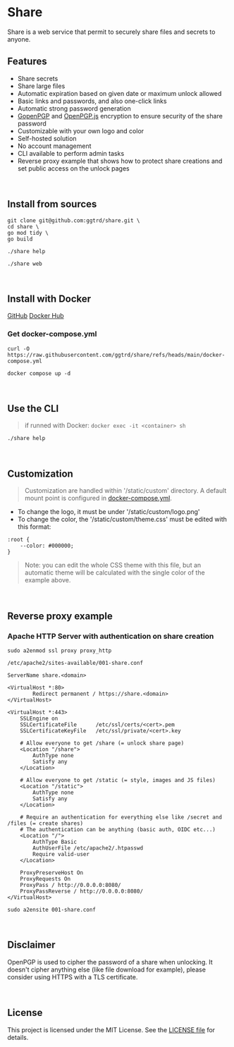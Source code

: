# Share
Share is a web service that permit to securely share files and secrets to anyone.

## Features
- Share secrets
- Share large files
- Automatic expiration based on given date or maximum unlock allowed
- Basic links and passwords, and also one-click links
- Automatic strong password generation
- [GopenPGP](https://gopenpgp.org/) and [OpenPGP.js](https://openpgpjs.org/) encryption to ensure security of the share password
- Customizable with your own logo and color
- Self-hosted solution
- No account management
- CLI available to perform admin tasks
- Reverse proxy example that shows how to protect share creations and set public access on the unlock pages

<br>

## Install from sources
```
git clone git@github.com:ggtrd/share.git \
cd share \
go mod tidy \
go build
```
```
./share help
```
```
./share web
```

<br>

## Install with Docker
<a href="https://github.com/ggtrd/share" target="_blank">GitHub</a>
<a href="https://hub.docker.com/r/ggtrd/share" target="_blank">Docker Hub</a>


### Get docker-compose.yml
```
curl -O https://raw.githubusercontent.com/ggtrd/share/refs/heads/main/docker-compose.yml
```

```
docker compose up -d
```

<br>

## Use the CLI

> if runned with Docker:
> ```docker exec -it <container> sh```

```
./share help
```

<br>

## Customization
> Customization are handled within '/static/custom' directory.
> A default mount point is configured in [docker-compose.yml](https://raw.githubusercontent.com/ggtrd/share/refs/heads/main/docker-compose.yml).

- To change the logo, it must be under '/static/custom/logo.png'
- To change the color, the '/static/custom/theme.css' must be edited with this format:
```
:root {
    --color: #000000;
}
```
> Note: you can edit the whole CSS theme with this file, but an automatic theme will be calculated with the single color of the example above.

<br>

## Reverse proxy example

### Apache HTTP Server with authentication on share creation
```
sudo a2enmod ssl proxy proxy_http
```
```
/etc/apache2/sites-available/001-share.conf
```
```
ServerName share.<domain>

<VirtualHost *:80>
        Redirect permanent / https://share.<domain>
</VirtualHost>

<VirtualHost *:443>
	SSLEngine on
	SSLCertificateFile      /etc/ssl/certs/<cert>.pem
	SSLCertificateKeyFile   /etc/ssl/private/<cert>.key

	# Allow everyone to get /share (= unlock share page)
	<Location "/share">
		AuthType none
		Satisfy any
	</Location>

	# Allow everyone to get /static (= style, images and JS files)
	<Location "/static">
		AuthType none
		Satisfy any
	</Location>

	# Require an authentication for everything else like /secret and /files (= create shares)
	# The authentication can be anything (basic auth, OIDC etc...)
	<Location "/">
		AuthType Basic
		AuthUserFile /etc/apache2/.htpasswd
		Require valid-user
	</Location>

	ProxyPreserveHost On
	ProxyRequests On
	ProxyPass / http://0.0.0.0:8080/
	ProxyPassReverse / http://0.0.0.0:8080/
</VirtualHost>
```
```
sudo a2ensite 001-share.conf
```

<br>

## Disclaimer
OpenPGP is used to cipher the password of a share when unlocking. It doesn't cipher anything else (like file download for example), please consider using HTTPS with a TLS certificate.

<br>

## License
This project is licensed under the MIT License. See the [LICENSE file](https://github.com/ggtrd/share/blob/main/LICENSE.md) for details.